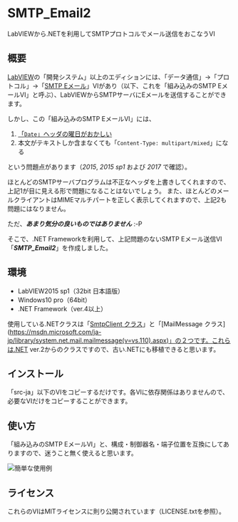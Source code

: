 # SMTP_Email2
LabVIEWから.NETを利用してSMTPプロトコルでメール送信をおこなうVI

## 概要
[LabVIEW](http://www.ni.com/ja-jp/shop/labview.html)の「開発システム」以上のエディションには、「データ通信」->「プロトコル」->「[SMTP Eメール](http://zone.ni.com/reference/ja-XX/help/371361P-0112/lvcomm/smtp_client/)」VIがあり（以下、これを「組み込みのSMTP EメールVI」と呼ぶ）、LabVIEWからSMTPサーバにEメールを送信することができます。

しかし、この「組み込みのSMTP EメールVI」には、
1. [「```Date```」ヘッダの曜日がおかしい](http://bananawani-mc.blogspot.jp/2018/01/n.html)
2. 本文がテキストしか含まなくても「```Content-Type: multipart/mixed```」になる

という問題点があります（*2015*, *2015 sp1* および *2017* で確認）。

ほとんどのSMTPサーバプログラムは不正なヘッダを上書きしてくれますので、上記1が目に見える形で問題になることはないでしょう。
また、ほとんどのメールクライアントはMIMEマルチパートを正しく表示してくれますので、上記2も問題にはなりません。

ただ、***あまり気分の良いものではありません*** :-P

そこで、.NET Frameworkを利用して、上記問題のないSMTP Eメール送信VI「***SMTP_Email2***」を作成しました。

## 環境
+ LabVIEW2015 sp1（32bit 日本語版）
+ Windows10 pro（64bit）
+ .NET Framework（ver.4以上）

使用している.NETクラスは「[SmtpClient クラス](https://msdn.microsoft.com/ja-jp/library/system.net.mail.smtpclient(v=vs.110).aspx)」と「[MailMessage クラス](https://msdn.microsoft.com/ja-jp/library/system.net.mail.mailmessage(v=vs.110).aspx)」の２つです。これらは.NET ver.2からのクラスですので、古い.NETにも移植できると思います。

## インストール
「src-ja」以下のVIをコピーするだけです。各VIに依存関係はありませんので、必要なVIだけをコピーすることができます。

## 使い方
「組み込みのSMTP EメールVI」と、構成・制御器名・端子位置を互換にしてありますので、迷うこと無く使えると思います。

![簡単な使用例](https://user-images.githubusercontent.com/26862256/35136585-c414a53c-fd27-11e7-9c2d-fc217e7e681b.png)


## ライセンス
これらのVIはMITライセンスに則り公開されています（LICENSE.txtを参照）。
